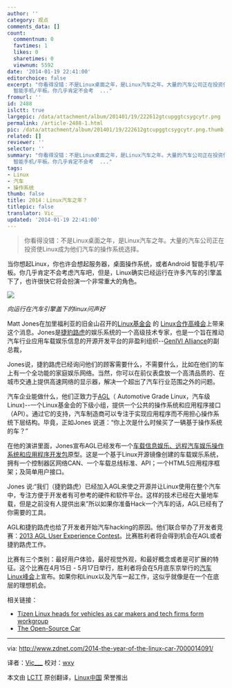 ```yaml
---
author: ''
category: 观点
comments_data: []
count:
  commentnum: 0
  favtimes: 1
  likes: 0
  sharetimes: 0
  viewnum: 5592
date: '2014-01-19 22:41:00'
editorchoice: false
excerpt: "你看得没错：不是Linux桌面之年，是Linux汽车之年。大量的汽车公司正在投资使Linux成为他们汽车的操作系统选择。\r\n\r\n当你想起Linux，你也许会想起服务器，桌面操作系统，或者Android
  智能手机/平板。你几乎肯定不会考  ..."
fromurl: ''
id: 2488
islctt: true
largepic: /data/attachment/album/201401/19/222612gtcupggtcsygcytr.png
permalink: /article-2488-1.html
pic: /data/attachment/album/201401/19/222612gtcupggtcsygcytr.png.thumb.jpg
related: []
reviewer: ''
selector: ''
summary: "你看得没错：不是Linux桌面之年，是Linux汽车之年。大量的汽车公司正在投资使Linux成为他们汽车的操作系统选择。\r\n\r\n当你想起Linux，你也许会想起服务器，桌面操作系统，或者Android
  智能手机/平板。你几乎肯定不会考  ..."
tags:
- Linux
- 汽车
- 操作系统
thumb: false
title: 2014：Linux汽车之年？
titlepic: false
translator: Vic___
updated: '2014-01-19 22:41:00'
---
```



> 
> 你看得没错：不是Linux桌面之年，是Linux汽车之年。大量的汽车公司正在投资使Linux成为他们汽车的操作系统选择。
> 
> 
> 


当你想起Linux，你也许会想起服务器，桌面操作系统，或者Android 智能手机/平板。你几乎肯定不会考虑汽车吧，但是，Linux确实已经运行在许多汽车的引擎盖下了，也许很快它将会扮演一个非常重大的角色。


![](/data/attachment/album/201401/19/222612gtcupggtcsygcytr.png)


*向运行在汽车引擎盖下的linux问声好*


Matt Jones在加里福利亚的旧金山召开的[Linux基金会](http://events.linuxfoundation.org/) 的 [Linux合作高峰会](http://events.linuxfoundation.org/events/collaboration-summit)上带来这个消息。Jones是[捷豹路虎](http://www.jaguarlandrover.com/index.html)的娱乐系统的一个高级技术专家，也是一个旨在推动汽车行业应用车载娱乐信息的开源开发平台的非盈利组织--[GenIVI Alliance](http://www.genivi.org/)的副总裁，


Jones说，捷豹路虎已经询问他们的顾客需要什么，不需要什么，比如在他们的车上有一个全功能的家庭娱乐网络。当然，你可以在前仪表盘放一个高清品质的、在城市交通上提供高速网络的显示器，解决一个超出了汽车行业范围之外的问题。


汽车企业能做什么，他们正致力于[AGL](http://automotive.linuxfoundation.org/)（ Automotive Grade Linux，汽车级Linux)--一个Linux基金会的下级小组，提供一个公共的操作系统和应用程序接口（API）。通过它的支持，汽车制造商可以专注于实现应用程序而不用担心操作系统下层结构。毕竟，正如Jones 说道：“你上次是什么时候买了一辆基于操作系统的车？”


在他的演讲里面，Jones宣布AGL已经发布一个[车载信息娱乐、远程汽车娱乐操作系统和应用程序开发包](http://automotive.linuxfoundation.org/agl-demonstrator)原型。这是一个基于Linux开源镜像创建的车载娱乐系统，拥有一个控制器区网络CAN、一个车载总线标准、API；一个HTML5应用程序框架；及简单用户接口。


Jones 说:“我们（捷豹路虎）已经加入AGL来使之开源并让Linux使用在整个汽车中，专注方便于开发者有可参考的硬件和软件平台。这样的技术已经在大量地车载，但是之前没有人提供出来”所以如果你准备Hack一个汽车的话，AGL已经有了你需要的工具。


AGL和捷豹路虎也给了开发者开始汽车hacking的原因。他们联合举办了开发者竞赛：[2013 AGL User Experience Contest](http://automotive.linuxfoundation.org/2013-agl-user-experience-contest)。比赛胜利者将会得到机会在AGL或者捷豹路虎工作。


比赛有三个类别：最好用户体验，最好视觉外观，和最好概念或者是可扩展的特征。这个比赛在4月15日 - 5月17日举行，胜利者将会在5月底东京举行的[汽车Linux峰会](http://events.linuxfoundation.org/events/automotive-linux-summit-spring)上宣布。如果你和Linux以及汽车一起工作，这似乎就像是在一个在底层的理想机会。


相关链接：


* [Tizen Linux heads for vehicles as car makers and tech firms form workgroup](http://www.zdnet.com/tizen-linux-heads-for-vehicles-as-car-makers-and-tech-firms-form-workgroup-7000004491/)
* [The Open-Source Car](http://www.zdnet.com/blog/open-source/the-open-source-car/9193)




---


via: <http://www.zdnet.com/2014-the-year-of-the-linux-car-7000014091/>


译者：[Vic\_\_\_](http://blog.csdn.net/Vic___) 校对：[wxy](https://github.com/wxy)


本文由 [LCTT](https://github.com/LCTT/TranslateProject) 原创翻译，[Linux中国](http://linux.cn/) 荣誉推出